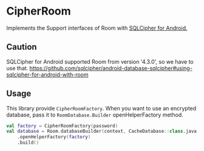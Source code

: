 # CipherRoom

Implements the Support interfaces of Room with [SQLCipher for Android.](https://www.zetetic.net/sqlcipher/sqlcipher-for-android/)

## Caution

SQLCipher for Android supported Room from version '4.3.0', so we have to use that.
https://github.com/sqlcipher/android-database-sqlcipher#using-sqlcipher-for-android-with-room

## Usage
This library provide `CipherRoomFactory`.
When you want to use an encrypted database, pass it to `RoomDatabase.Builder` openHelperFactory method.

```kotlin
val factory = CipherRoomFactory(password)
val database = Room.databaseBuilder(context, CacheDatabase::class.java, "db_name")
    .openHelperFactory(factory)
    .build()
```
